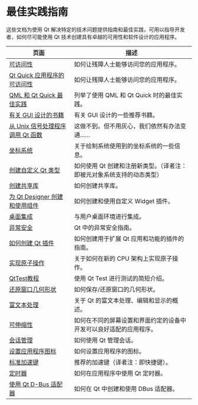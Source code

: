 # 最佳实践指南

这些文档为使用 Qt 解决特定的技术问题提供指南和最佳实践，可用以指导开发者，如何尽可能使用 Qt 技术创建具有卓越的可用性和软件设计的应用程序。

| 页面                                                         | 描述                                                         |
| ------------------------------------------------------------ | ------------------------------------------------------------ |
| [可访问性](../../A/Accessiblility/Accessiblility.md)         | 如何让残障人士能够访问您的应用程序。                         |
| [Qt Quick 应用程序的可访问性](../../A/Accessiblility_for_Qt_Quick_Application/Accessiblility_for_Qt_Quick_Application.md) | 如何让残障人士能够访问您的应用程序。                         |
| [QML 和 Qt Quick 最佳实践](../../B/Best_Practices_for_QML_and_Qt_Quick/Best_Practices_for_QML_and_Qt_Quick.md) | 列举了使用 QML 和 Qt Quick 时的最佳实践。                    |
| [有关 GUI 设计的书籍](../../B/Books_about_GUI_Design/Books_about_GUI_Design.md) | 有关 GUI 设计的一些推荐书籍。                                |
| [从 Unix 信号处理程序调用 Qt 函数](../../C/Calling_Qt_Functions_From_Unix_Signal_Handlers/Calling_Qt_Functions_From_Unix_Signal_Handlers.md) | 这做不到。但不用灰心，我们依然有办法变通……                   |
| [坐标系统](../../C/Coordinate_System/Coordinate_System.md)   | 关于绘制系统使用到的坐标系统的一些信息。                     |
| [创建自定义 Qt 类型](../../C/Creating_Custom_Qt_Types/Creating_Custom_Qt_Types.md) | 如何使用 Qt 创建和注册新类型。（译者注：即被元对象系统支持的动态类型） |
| [创建共享库](../../C/Creating_Shared_Libraries/Creating_Shared_Libraries.md) | 如何创建共享库。                                             |
| [为 Qt Designer 创建和使用组件](../../C/Creating_and_Using_Components_for_Qt_Designer/Creating_and_Using_Components_for_Qt_Designer.md) | 如何创建和使用自定义 Widget 插件。                           |
| [桌面集成](../../D/Desktop_Integration/Desktop_Integration.md) | 与用户桌面环境进行集成。                                     |
| [异常安全](../../E/Exception_Safety/Exception_Safety.md)     | Qt 中的异常安全指南。                                        |
| [如何创建 Qt 插件](../../H/How_to_Create_Qt_Plugins/How_to_Create_Qt_Plugins.md) | 如何创建用于扩展 Qt 应用和功能的插件的指南。                 |
| [实现原子操作](../../I/Implementing_Atomic_Operations/Implementing_Atomic_Operations.md) | 关于如何在新的 CPU 架构上实现原子操作。                      |
| [QtTest教程](../../T/Qt_Test_Tutorial/Qt_Test_Tutorial.md)   | 使用 Qt Test 进行测试的简短介绍。                            |
| [还原窗口几何形状](../../R/Restoring_a_Windows_s_Geometry/Restoring_a_Windows_s_Geometry.md) | 如何保存/还原窗口的几何形状。                                |
| [富文本处理](../../R/Rich_Text_Processing/Rich_Text_Processing.md) | 关于 Qt 的富文本处理、编辑和显示的概述。                     |
| [可伸缩性](../../S/Scalability/Scalability.md)               | 如何在不同的屏幕设置和界面约定的设备中开发可以良好适配的应用程序。 |
| [会话管理](../../S/Session_Management/Session_Management.md) | 如何使用 Qt 管理会话。                                       |
| [设置应用程序图标](../../S/Setting_the_Application_Icon/Setting_the_Application_Icon.md) | 如何设置应用程序的图标。                                     |
| [标准加速键](../../S/Standard_Acclerator_Keys/Standard_Acclerator_Keys.md) | 推荐的加速键（译者注：即快捷键）。                           |
| [定时器](../../T/Timers/Timers.md)                           | 如何在应用程序中使用 Qt 定时器。                             |
| [使用 Qt D-Bus 适配器](../../U/Using_Qt_D-Bus_Adaptors/Using_Qt_D-Bus_Adaptors.md) | 如何在 Qt 中创建和使用 DBus 适配器。                         |
